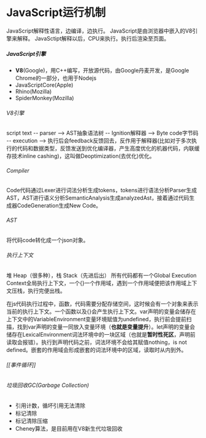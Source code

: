 # JavaScript运行机制

JavaScript解释性语言，边编译，边执行。
JavaScript是由浏览器中嵌入的V8引擎来解释。
JavaSctipt解释以后，CPU来执行。执行后渲染至页面。

##### JavaScript引擎
- **V8**(Google)，用C++编写，开放源代码，由Google丹麦开发，是Google Chrome的一部分，也用于Nodejs
- JavaScriptCore(Apple)
- Rhino(Mozilla)
- SpiderMonkey(Mozilla)

###### V8引擎
script text -- parser --> AST抽象语法树 -- Ignition解释器 --> Byte code字节码 -- execution --> 执行后会feedback反馈回去，反作用于解释器(比如对于多次执行的代码和数据类型，反馈发送到优化编译器，产生高度优化的机器代码，内联缓存技术inline cashing)，这叫做Deoptimization(去优化)优化。

###### Compiler
Code代码通过Lexer进行词法分析生成tokens，tokens进行语法分析Parser生成AST，AST进行语义分析SemanticAnalysis生成analyzedAst，接着通过代码生成器CodeGeneration生成New Code。

###### AST
将代码code转化成一个json对象。

###### 执行上下文
堆 Heap（很多种），栈 Stack（先进后出）
所有代码都有一个Global Execution Context全局执行上下文，一个{}一个作用域，遇到一个作用域便把该作用域上下文压栈，执行完便出栈。

在js代码执行过程中，函数，代码需要分配存储空间，这时候会有一个对象来表示当前的执行上下文。一个函数以及{}会产生执行上下文。var声明的变量会储存在上下文中的VariableEnvironment变量环境赋值为undefined，执行前会提前扫描，找到var声明的变量一同放入变量环境（**也就是变量提升**）。let声明的变量会储存在LexicalEnvironment词法环境中的一块区域（也就是**暂时性死区**，声明前读取会报错）。执行到声明代码之前，词法环境不会给其赋值nothing，is not defined。嵌套的作用域会形成嵌套的词法环境中的区域，读取时从内到外。

###### [[事件循环]]

###### 垃圾回收GC(Garbage Collection)
- 引用计数，循坏引用无法清除
- 标记清除
- 标记清除压缩
- Cheney算法，是目前用在V8新生代垃圾回收